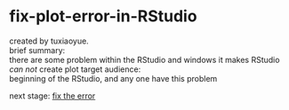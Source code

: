 # fix-plot-error-in-RStudio
created by tuxiaoyue.    
brief summary:   
there are some problem within the RStudio and windows it makes RStudio *can not* create plot
target audience:   
beginning of the RStudio, and any one have this problem

next stage: [fix the error](https://github.com/tuxiaoyue/fix-plot-error-in-RStudio/blob/master/what%20is%20the%20error%20looks%20like.md)
